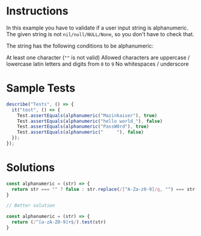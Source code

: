 # **Instructions**

In this example you have to validate if a user input string is alphanumeric. The given string is not ``nil/null/NULL/None``, so you don't have to check that.

The string has the following conditions to be alphanumeric:

At least one character (``""`` is not valid)
Allowed characters are uppercase / lowercase latin letters and digits from ``0`` to ``9``
No whitespaces / underscore

# **Sample Tests**

```js
describe("Tests", () => {
  it("test", () => {
	Test.assertEquals(alphanumeric("Mazinkaiser"), true)
	Test.assertEquals(alphanumeric("hello world_"), false)
	Test.assertEquals(alphanumeric("PassW0rd"), true)
	Test.assertEquals(alphanumeric("     "), false)
  });
});

```

# **Solutions**

```js
const alphanumeric = (str) => {
  return str === "" ? false : str.replace(/[^A-Za-z0-9]/g, "") === str
}

// Better solution

const alphanumeric = (str) => {
  return (/^[a-zA-Z0-9]+$/).test(str)
}
```
